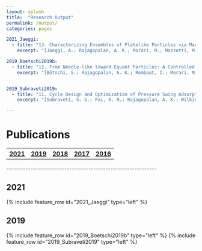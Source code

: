 ```yaml
---
layout: splash
title:  "Research Output"
permalink: /output/
categories: pages

2021_Jaeggi:
  - title: "13. Characterizing Ensembles of Platelike Particles via Machine Learning"
    excerpt: "[Jaeggi, A.; Rajagopalan, A. K.; Morari, M.; Mazzotti, M. Characterizing Ensembles of Platelike Particles via Machine Learning. *Ind. Eng. Chem. Res.* **2021**, 60 (1), 473–483.](https://dx.doi.org/10.1021/acs.iecr.0c04662)"

2019_Boetschi2019b:
  - title: "12. From Needle-like toward Equant Particles: A Controlled Crystal Shape Engineering Pathway"
    excerpt: "[Bötschi, S.; Rajagopalan, A. K.; Rombaut, I.; Morari, M.; Mazzotti, M. From Needle-like toward Equant Particles: A Controlled Crystal Shape Engineering Pathway. *Comput. Chem. Eng.* **2019**, 131, 106581.](https://linkinghub.elsevier.com/retrieve/pii/S0098135419307525)"


2019_Subraveti2019:
  - title: "11. Cycle Design and Optimization of Pressure Swing Adsorption Cycles for Pre-Combustion CO<sub>2</sub> Capture"
    excerpt: "[Subraveti, S. G.; Pai, K. N.; Rajagopalan, A. K.; Wilkins, N. S.; Rajendran, A.; Jayaraman, A.; Alptekin, G. Cycle Design and Optimization of Pressure Swing Adsorption Cycles for Pre-Combustion CO<sub>2</sub> Capture. *Appl. Energy* **2019**, 254, 113624.](https://linkinghub.elsevier.com/retrieve/pii/S030626191931298X)"

---
```


Publications
============

<table style="width:100%">
  <tr>
    <th><a href="#2021" class="btn btn--primary">2021</a></th>
    <th><a href="#2019" class="btn btn--primary">2019</a></th>
    <th><a href="#2018" class="btn btn--primary">2018</a></th>
    <th><a href="#2017" class="btn btn--primary">2017</a></th>
    <th><a href="#2016" class="btn btn--primary">2016</a></th>
  </tr>
</table>
--------------------------------------------------------------

2021
----
{% include feature_row id="2021_Jaeggi" type="left" %}


2019
----
{% include feature_row id="2019_Boetschi2019b" type="left" %}
{% include feature_row id="2019_Subraveti2019" type="left" %}
